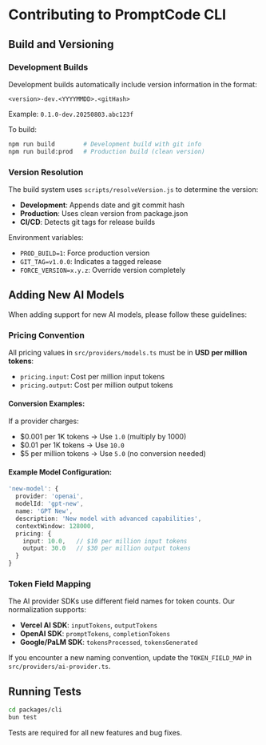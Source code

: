 # Contributing to PromptCode CLI

## Build and Versioning

### Development Builds

Development builds automatically include version information in the format:
```
<version>-dev.<YYYYMMDD>.<gitHash>
```

Example: `0.1.0-dev.20250803.abc123f`

To build:
```bash
npm run build        # Development build with git info
npm run build:prod   # Production build (clean version)
```

### Version Resolution

The build system uses `scripts/resolveVersion.js` to determine the version:
- **Development**: Appends date and git commit hash
- **Production**: Uses clean version from package.json
- **CI/CD**: Detects git tags for release builds

Environment variables:
- `PROD_BUILD=1`: Force production version
- `GIT_TAG=v1.0.0`: Indicates a tagged release
- `FORCE_VERSION=x.y.z`: Override version completely

## Adding New AI Models

When adding support for new AI models, please follow these guidelines:

### Pricing Convention

All pricing values in `src/providers/models.ts` must be in **USD per million tokens**:

- `pricing.input`: Cost per million input tokens
- `pricing.output`: Cost per million output tokens

#### Conversion Examples:

If a provider charges:
- $0.001 per 1K tokens → Use `1.0` (multiply by 1000)
- $0.01 per 1K tokens → Use `10.0`
- $5 per million tokens → Use `5.0` (no conversion needed)

#### Example Model Configuration:

```typescript
'new-model': {
  provider: 'openai',
  modelId: 'gpt-new',
  name: 'GPT New',
  description: 'New model with advanced capabilities',
  contextWindow: 128000,
  pricing: { 
    input: 10.0,   // $10 per million input tokens
    output: 30.0   // $30 per million output tokens
  }
}
```

### Token Field Mapping

The AI provider SDKs use different field names for token counts. Our normalization supports:

- **Vercel AI SDK**: `inputTokens`, `outputTokens`
- **OpenAI SDK**: `promptTokens`, `completionTokens`
- **Google/PaLM SDK**: `tokensProcessed`, `tokensGenerated`

If you encounter a new naming convention, update the `TOKEN_FIELD_MAP` in `src/providers/ai-provider.ts`.

## Running Tests

```bash
cd packages/cli
bun test
```

Tests are required for all new features and bug fixes.